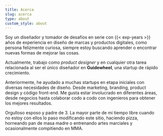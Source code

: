 ```yaml
---
title: Acerca
slug: acerca
type: about
custom_style: about
---
```

Soy un diseñador y tomador de desafíos en serie con {{< exp-years >}} años de experiencia en diseño de marcas y productos digitales, como persona felizmente curiosa, siempre estoy buscando aprender o encontrar nuevas formas de mejorar las cosas.

Actualmente, trabajo como *product designer* y en cualquier otra tarea relacionada al ser el único diseñador en **Guidewheel**, una startup de rápido crecimiento.

Anteriormente, he ayudado a muchas startups en etapa iniciales con diversas necesidades de diseño. Desde marketing, branding, product design y código front-end. Me gusta estar involucrado en diferentes áreas, desde negocios hasta colaborar codo a codo con ingenieros para obtener los mejores resultados.

Orgulloso esposo y padre de 3. La mayor parte de mi tiempo libre cuando no estoy con ellos lo paso modificando este sitio, haciendo pizza, horneando pan de masa madre o entrenando artes marciales y ocasionalmente compitiendo en MMA.